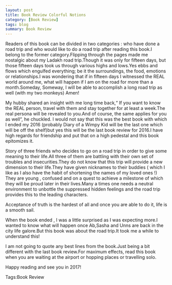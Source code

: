 ```yaml
---
layout: post
title: Book Review Colorful Notions
category: [Book Review]
tags: blog
summary: Book Review
---
```



Readers of this book can be divided in two categories : who have done a road trip and who would like to do a road trip after reading this book.I belong to the former category.Flipping through the pages made me nostalgic about my Ladakh road trip.Though it was only for fifteen days, but those fifteen days took us through various highs and lows.Yes ebbs and flows which engulfed everything; be it the surroundings, the food, emotions or relationships.I was wondering that if in fifteen days I witnessed the REAL world around me, what will happen if I am on the road for more than a month.Someday, Someway, I will be able to accomplish a long road trip as well (with my two monkeys) Amen!

My hubby shared an insight with me long time back,“ If you want to know the REAL person, travel with them and stay together for at least a week.The real persona will be revealed to you.And of course, the same applies for you as well“, he chuckled.
I would not say that this was the best book with which I ended my 2016 (probably Diary of a Wimpy Kid will be the last one which will be off the shelf)but yes this will be the last book review for 2016.I have high regards for friendship and put that on a high pedestal and this book epitomizes it.

Story of three friends who decides to go on a road trip in order to give some meaning to their life.All three of them are battling with their own set of troubles and insecurities.They do not know that this trip will provide a new dimension to their life.They have given nicknames to their buddies ( which I like as I also have the habit of shortening the names of my loved ones !) They are young , confused and on a quest to achieve a milestone of which they will be proud later in their lives.Many a times one needs a neutral environment to unbottle the suppressed hidden feelings and the road trip provides this to the leading characters.

Acceptance of truth is the hardest of all and once you are able to do it, life is a smooth sail.

When the book ended , I was a little surprised as I was expecting more.I wanted to know what will happen once Ab,Sasha and Unns are back in the city life galore.But this book was about the road trip.It took me a while to understand this!

I am not going to quote any best lines from the book.Just being a bit different with the last book review.For maximum effects, read this book when you are waiting at the airport or hopping places or travelling solo.

Happy reading and see you in 2017!

Tags:Book Review

